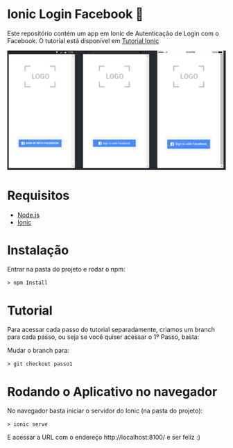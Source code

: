 # Ionic Login Facebook :iphone: 
Este repositório contém um app em Ionic de Autenticação de Login com o Facebook.
O tutorial está disponível em [Tutorial Ionic]()

![alt text](app.jpg)

# Requisitos
* [Node.js](https://nodejs.org/en/)
* [Ionic](https://ionicframework.com/docs/intro/installation/)

# Instalação
Entrar na pasta do projeto e rodar o npm:
```
> npm Install

```

# Tutorial
Para acessar cada passo do tutorial separadamente, criamos um branch para cada passo, ou seja se você quiser acessar o 1º Passo, basta:

Mudar o branch para:
```
> git checkout passo1

```

# Rodando o Aplicativo no navegador
No navegador basta iniciar o servidor do Ionic (na pasta do projeto):

```
> ionic serve

```

E acessar a URL com o endereço http://localhost:8100/ e ser feliz :)